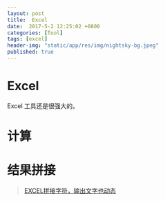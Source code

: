 ```yaml
---
layout: post
title:  Excel
date:  2017-5-2 12:25:02 +0800
categories: [Tool]
tags: [excel]
header-img: "static/app/res/img/nightsky-bg.jpeg"
published: true
---
```



# Excel

Excel 工具还是很强大的。


# 计算


# 结果拼接

> [EXCEL拼接字符，输出文字也动态](http://www.360doc.com/content/17/0316/00/30583536_637454366.shtml)